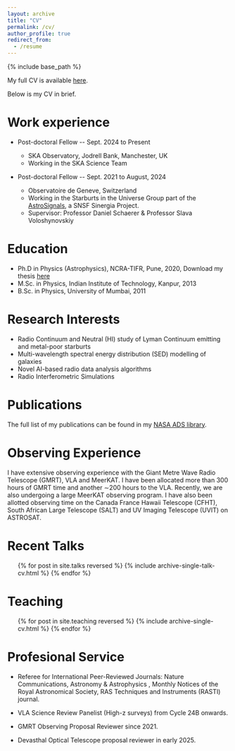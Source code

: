 ```yaml
---
layout: archive
title: "CV"
permalink: /cv/
author_profile: true
redirect_from:
  - /resume
---
```


{% include base_path %}

My full CV is available [here](/files/Omkar_Bait_Academic_CV.pdf).

Below is my CV in brief.


Work experience
======
* Post-doctoral Fellow  -- Sept. 2024 to Present
  * SKA Observatory, Jodrell Bank, Manchester, UK
  * Working in the SKA Science Team

* Post-doctoral Fellow  -- Sept. 2021 to August, 2024
  * Observatoire de Geneve, Switzerland
  * Working in the Starburts in the Universe Group part of the [AstroSignals](https://astrosignals.ch/), a SNSF Sinergia Project.
  * Supervisor: Professor Daniel Schaerer \& Professor Slava Voloshynovskiy

Education
======
* Ph.D in Physics (Astrophysics), NCRA-TIFR, Pune, 2020, Download my thesis [here](https://doi.org/10.5281/zenodo.15069473)
* M.Sc. in Physics, Indian Institute of Technology, Kanpur, 2013
* B.Sc. in Physics, University of Mumbai, 2011

  
Research Interests
======
* Radio Continuum and Neutral (HI) study of Lyman Continuum emitting and metal-poor starburts 
* Multi-wavelength spectral energy distribution (SED) modelling of galaxies
* Novel AI-based radio data analysis algorithms
* Radio Interferometric Simulations

Publications
======

The full list of my publications can be found in my [NASA ADS library](https://ui.adsabs.harvard.edu/search/p_=0&q=docs(library%2FGL_MvN03RZq4XZykVMdRZg)&sort=date%20desc%2C%20bibcode%20desc).


Observing Experience
======
I have extensive observing experience with the Giant Metre Wave Radio Telescope (GMRT), VLA
and MeerKAT. I have been allocated more than 300 hours of GMRT time and another ∼200 hours to
the VLA. Recently, we are also undergoing a large MeerKAT observing program. I have also been allotted
observing time on the Canada France Hawaii Telescope (CFHT), South African Large Telescope (SALT)
and UV Imaging Telescope (UVIT) on ASTROSAT. 

Recent Talks
======
  <ul>{% for post in site.talks reversed %}
    {% include archive-single-talk-cv.html  %}
  {% endfor %}</ul>
  
Teaching
======
  <ul>{% for post in site.teaching reversed %}
    {% include archive-single-cv.html %}
  {% endfor %}</ul>
  
Profesional Service
======
* Referee for International Peer-Reviewed Journals: Nature Communications, Astronomy & Astrophysics , Monthly Notices of the Royal Astronomical Society, RAS Techniques and
Instruments (RASTI) journal.

* VLA Science Review Panelist (High-z surveys) from Cycle 24B onwards.

* GMRT Observing Proposal Reviewer since 2021.

* Devasthal Optical Telescope proposal reviewer in early 2025.

